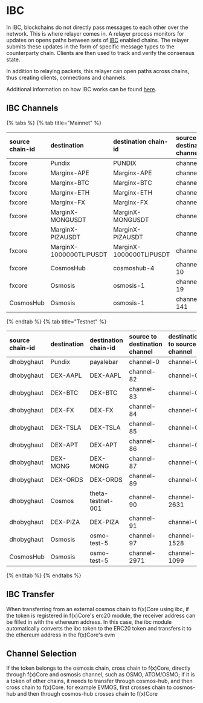 # IBC

In IBC, blockchains do not directly pass messages to each other over the network. This is where relayer comes in. A
relayer process monitors for updates on opens paths between sets of [IBC](https://ibcprotocol.org/) enabled chains. The
relayer submits these updates in the form of specific message types to the counterparty chain. Clients are then used to
track and verify the consensus state.

In addition to relaying packets, this relayer can open paths across chains, thus creating clients, connections and
channels.

Additional information on how IBC works can be found [here](https://ibc.cosmos.network/).

## IBC Channels

{% tabs %}
{% tab title="Mainnet" %}

| source chain-id | destination             | destination chain-id    | source to destination channel | destination to source channel |
|:----------------|:------------------------|:------------------------|:------------------------------|:------------------------------|
| fxcore          | Pundix                  | PUNDIX                  | channel-0                     | channel-0                     |
| fxcore          | Marginx-APE             | Marginx-APE             | channel-3                     | channel-0                     |
| fxcore          | Marginx-BTC             | Marginx-BTC             | channel-4                     | channel-0                     |
| fxcore          | Marginx-ETH             | Marginx-ETH             | channel-5                     | channel-0                     |
| fxcore          | Marginx-FX              | Marginx-FX              | channel-6                     | channel-0                     |
| fxcore          | MarginX-MONGUSDT        | MarginX-MONGUSDT        | channel-7                     | channel-0                     |
| fxcore          | MarginX-PIZAUSDT        | MarginX-PIZAUSDT        | channel-8                     | channel-0                     |
| fxcore          | MarginX-1000000TLIPUSDT | MarginX-1000000TLIPUSDT | channel-9                     | channel-0                     |
| fxcore          | CosmosHub               | cosmoshub-4             | channel-10                    | channel-585                   |
| fxcore          | Osmosis                 | osmosis-1               | channel-19                    | channel-2716                  |
| CosmosHub       | Osmosis                 | osmosis-1               | channel-141                   | channel-0                     |

{% endtab %}
{% tab title="Testnet" %}

| source chain-id | destination | destination chain-id | source to destination channel | destination to source channel |
|:----------------|:------------|:---------------------|:------------------------------|:------------------------------|
| dhobyghaut      | Pundix      | payalebar            | channel-0                     | channel-0                     |
| dhobyghaut      | DEX-AAPL    | DEX-AAPL             | channel-82                    | channel-0                     |
| dhobyghaut      | DEX-BTC     | DEX-BTC              | channel-83                    | channel-0                     |
| dhobyghaut      | DEX-FX      | DEX-FX               | channel-84                    | channel-0                     |
| dhobyghaut      | DEX-TSLA    | DEX-TSLA             | channel-85                    | channel-0                     |
| dhobyghaut      | DEX-APT     | DEX-APT              | channel-86                    | channel-0                     |
| dhobyghaut      | DEX-MONG    | DEX-MONG             | channel-87                    | channel-0                     |
| dhobyghaut      | DEX-ORDS    | DEX-ORDS             | channel-89                    | channel-0                     |
| dhobyghaut      | Cosmos      | theta-testnet-001    | channel-90                    | channel-2631                  |
| dhobyghaut      | DEX-PIZA    | DEX-PIZA             | channel-91                    | channel-0                     |
| dhobyghaut      | Osmosis     | osmo-test-5          | channel-97                    | channel-1528                  |
| CosmosHub       | Osmosis     | osmo-test-5          | channel-2971                  | channel-1099                  |

{% endtab %}
{% endtabs %}

## IBC Transfer

When transferring from an external cosmos chain to f(x)Core using ibc, if the token is registered in f(x)Core's erc20
module, the receiver address can be filled in with the ethereum address. In this case, the ibc module
automatically converts the ibc token to the ERC20 token and transfers it to the ethereum address in the f(x)Core's evm

## Channel Selection

If the token belongs to the osmosis chain, cross chain to f(x)Core, directly through f(x)Core and osmosis channel, such as OSMO, ATOM/OSMO; 
if it is a token of other chains, it needs to transfer through cosmos-hub, and then cross chain to f(x)Core. 
for example EVMOS, first crosses chain to cosmos-hub and then through cosmos-hub crosses chain to f(x)Core